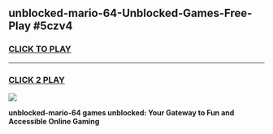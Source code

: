 
## unblocked-mario-64-Unblocked-Games-Free-Play #5czv4
<h3>
<a href="https://us.freeplayer.one?title=unblocked-mario-64&ref=9M">CLICK TO PLAY</a></h3>
<hr>

<h3>
<a href="https://us.freeplayer.one?title=unblocked-mario-64&ref=9M">CLICK 2 PLAY</a>
  
</h3>

<a href="https://us.freeplayer.one?title=unblocked-mario-64&ref=9M"><img src="https://clearcache.store/games.png"></a>


**unblocked-mario-64 games unblocked: Your Gateway to Fun and Accessible Online Gaming**
